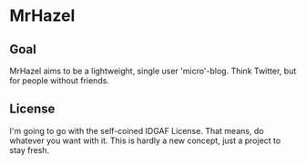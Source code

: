 # MrHazel

## Goal
MrHazel aims to be a lightweight, single user 'micro'-blog.  Think Twitter, but for people without friends.

## License

I'm going to go with the self-coined IDGAF License.  That means, do whatever you want with it.  This is hardly a new concept, just a project to stay fresh.
